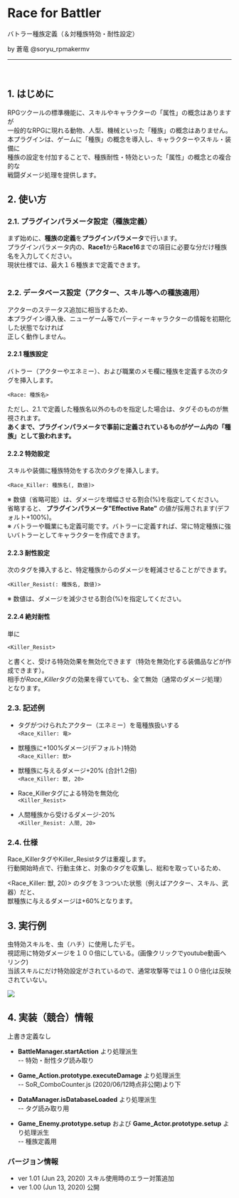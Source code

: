 # Race for Battler
バトラー種族定義（＆対種族特効・耐性設定）

by 蒼竜 @soryu_rpmakermv

-------------------------------------------------

<br>

## 1. はじめに
RPGツクールの標準機能に、スキルやキャラクターの「属性」の概念はありますが<br>
一般的なRPGに現れる動物、人型、機械といった「種族」の概念はありません。<br>
本プラグインは、ゲームに「種族」の概念を導入し、キャラクターやスキル・装備に<br>
種族の設定を付加することで、種族耐性・特効といった「属性」の概念との複合的な<br>
戦闘ダメージ処理を提供します。<br>



## 2. 使い方
### 2.1. プラグインパラメータ設定（種族定義）

まず始めに、**種族の定義**を**プラグインパラメータ**で行います。<br>
プラグインパラメータ内の、**Race1**から**Race16**までの項目に必要な分だけ種族名を入力してください。<br>
現状仕様では、最大１６種族まで定義できます。<br><br>






### 2.2. データベース設定（アクター、スキル等への種族適用）
アクターのステータス追加に相当するため、<br>
本プラグイン導入後、ニューゲーム等でパーティーキャラクターの情報を初期化した状態でなければ<br>
正しく動作しません。

#### 2.2.1 種族設定

バトラー（アクターやエネミー）、および職業のメモ欄に種族を定義する次のタグを挿入します。
 
 ```<Race: 種族名>```<br>
 
 ただし、2.1.で定義した種族名以外のものを指定した場合は、タグそのものが無視されます。<br>
 **あくまで、プラグインパラメータで事前に定義されているものがゲーム内の「種族」として扱われます。**
 
#### 2.2.2 特効設定


スキルや装備に種族特効をする次のタグを挿入します。

```<Race_Killer: 種族名(, 数値)>```<br>
 
※ 数値（省略可能）は、ダメージを増幅させる割合(%)を指定してください。<br>
   省略すると、 **プラグインパラメータ"Effective Rate"** の値が採用されます(デフォルト+100%)。<br>
※ バトラーや職業にも定義可能です。バトラーに定義すれば、常に特定種族に強いバトラーとしてキャラクターを作成できます。<br>

#### 2.2.3 耐性設定

次のタグを挿入すると、特定種族からのダメージを軽減させることができます。<br>

```<Killer_Resist(: 種族名, 数値)>```<br>

※ 数値は、ダメージを減少させる割合(%)を指定してください。<br>

#### 2.2.4 絶対耐性
単に

```<Killer_Resist>```

と書くと、受ける特効効果を無効化できます（特効を無効化する装備品などが作成できます）。<br>
相手が*Race_Killer*タグの効果を得ていても、全て無効（通常のダメージ処理）となります。


### 2.3. 記述例
- タグがつけられたアクター（エネミー）を竜種族扱いする<br>
```<Race_Killer: 竜>```<br>

- 獣種族に+100%ダメージ(デフォルト)特効<br>
```<Race_Killer: 獣>```<br>

- 獣種族に与えるダメージ+20% (合計1.2倍)<br>
```<Race_Killer: 獣, 20>```<br>


- Race_Killerタグによる特効を無効化<br>
```<Killer_Resist>```

- 人間種族から受けるダメージ-20%<br>
```<Killer_Resist: 人間, 20>```


### 2.4. 仕様

Race_KillerタグやKiller_Resistタグは重複します。<br>
行動開始時点で、行動主体と、対象のタグを収集し、総和を取っているため、<br>

<Race_Killer: 獣, 20)> のタグを３つついた状態（例えばアクター、スキル、武器）だと、<br>
獣種族に与えるダメージは+60%となります。

## 3. 実行例
虫特効スキルを、虫（ハチ）に使用したデモ。<br>
視認用に特効ダメージを１００倍にしている。(画像クリックでyoutube動画へリンク)<br>
当該スキルにだけ特効設定がされているので、通常攻撃等では１００倍化は反映されていない。<br>

[![](https://img.youtube.com/vi/puD0-RcSO3Q/0.jpg)](https://www.youtube.com/watch?v=puD0-RcSO3Q)


## 4. 実装（競合）情報<br>
上書き定義なし<br>

- **BattleManager.startAction** より処理派生<br>
-- 特効・耐性タグ読み取り<br>

- **Game_Action.prototype.executeDamage** より処理派生<br>
-- SoR_ComboCounter.js (2020/06/12時点非公開)より下<br>

- **DataManager.isDatabaseLoaded**  より処理派生<br>
-- タグ読み取り用<br>

- **Game_Enemy.prototype.setup** および **Game_Actor.prototype.setup** より処理派生<br>
-- 種族定義用<br>


### バージョン情報
 - ver 1.01  (Jun 23, 2020)   スキル使用時のエラー対策追加
 - ver 1.00  (Jun 13, 2020)   公開
